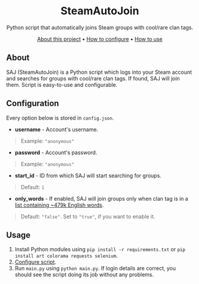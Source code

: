 <div align="center">
 <h1>SteamAutoJoin</h1>
 <p>Python script that automatically joins Steam groups with cool/rare clan tags.</p>
</div>

<p align="center">
 <a href="#about">About this project</a> •
 <a href="#configuration">How to configure</a> •
 <a href="#usage">How to use</a>
</p>

## About
SAJ (SteamAutoJoin) is a Python script which logs into your Steam account and searches for groups with cool/rare clan tags. If found, SAJ will join them. Script is easy-to-use and configurable.

## Configuration
Every option below is stored in ```config.json```.
- **username** - Account's username.
> Example: ```"anonymous"```
- **password** - Account's password.
> Example: ```"anonymous"```
- **start_id** - ID from which SAJ will start searching for groups.
> Default: ```1```
- **only_words** - If enabled, SAJ will join groups only when clan tag is in a [list containing ~479k English words](https://github.com/dwyl/english-words).
> Default: ```"false"```. Set to ```"true"```, if you want to enable it.

## Usage
1. Install Python modules using ```pip install -r requirements.txt``` or ```pip install art colorama requests selenium```.
2. <a href="#configuration">Configure script</a>.
3. Run ```main.py``` using ```python main.py```. If login details are correct, you should see the script doing its job without any problems.
